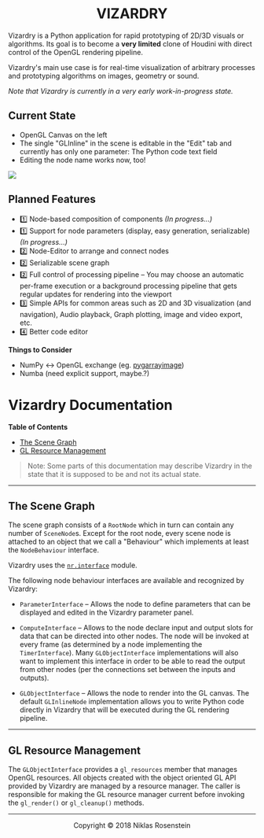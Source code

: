 <h1 align="center">VIZARDRY</h1>

Vizardry is a Python application for rapid prototyping of 2D/3D visuals or
algorithms. Its goal is to become a **very limited** clone of Houdini with
direct control of the OpenGL rendering pipeline.

Vizardry's main use case is for real-time visualization of arbitrary processes
and prototyping algorithms on images, geometry or sound.

*Note that Vizardry is currently in a very early work-in-progress state.*

## Current State

* OpenGL Canvas on the left
* The single "GLInline" in the scene is editable in the "Edit" tab and
  currently has only one parameter: The Python code text field
* Editing the node name works now, too!

![](https://i.imgur.com/AXz9J2j.png)

## Planned Features

* 1️⃣ Node-based composition of components *(In progress...)*
* 1️⃣ Support for node parameters (display, easy generation, serializable) *(In progress...)*
* 2️⃣ Node-Editor to arrange and connect nodes
* 2️⃣ Serializable scene graph
* 2️⃣ Full control of processing pipeline &ndash; You may choose an automatic
  per-frame execution or a background processing pipeline that gets regular
  updates for rendering into the viewport
* 3️⃣ Simple APIs for common areas such as 2D and 3D visualization (and
  navigation), Audio playback, Graph plotting, image and video export, etc.
* 4️⃣ Better code editor

__Things to Consider__

* NumPy <-> OpenGL exchange (eg. [pygarrayimage](http://code.astraw.com/projects/motmot/pygarrayimage.html))
* Numba (need explicit support, maybe.?)

# Vizardry Documentation

__Table of Contents__

* [The Scene Graph](#the-scene-graph)
* [GL Resource Management](#gl-resource-management)

> Note: Some parts of this documentation may describe Vizardry in the state
> that it is supposed to be and not its actual state.

---

## The Scene Graph

The scene graph consists of a `RootNode` which in turn can contain any number
of `SceneNode`s. Except for the root node, every scene node is attached to an
object that we call a "Behaviour" which implements at least the `NodeBehaviour`
interface.

Vizardry uses the [`nr.interface`][nr.interface] module.

The following node behaviour interfaces are available and recognized by
Vizardry:

* `ParameterInterface` &ndash; Allows the node to define parameters that can
  be displayed and edited in the Vizardry parameter panel.

* `ComputeInterface` &ndash; Allows to the node declare input and output slots
  for data that can be directed into other nodes. The node will be invoked at
  every frame (as determined by a node implementing the `TimerInterface`).
  Many `GLObjectInterface` implementations will also want to implement this
  interface in order to be able to read the output from other nodes (per the
  connections set between the inputs and outputs).

* `GLObjectInterface` &ndash; Allows the node to render into the GL canvas.
  The default `GLInlineNode` implementation allows you to write Python code
  directly in Vizardry that will be executed during the GL rendering pipeline.

---

## GL Resource Management

The `GLObjectInterface` provides a `gl_resources` member that manages OpenGL
resources. All objects created with the object oriented GL API provided by
Vizardry are managed by a resource manager. The caller is responsible for
making the GL resource manager current before invoking the `gl_render()` or
`gl_cleanup()` methods.

---

  [nr.interface]: https://github.com/NiklasRosenstein-Python/nr.interface

<p align="center">Copyright &copy; 2018 Niklas Rosenstein</p>
